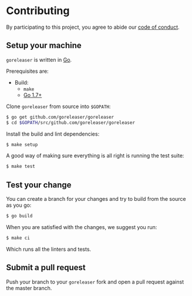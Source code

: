 # Contributing

By participating to this project, you agree to abide our [code of
conduct](/CODE_OF_CONDUCT.md).

## Setup your machine

`goreleaser` is written in [Go](https://golang.org/).

Prerequisites are:

* Build:
  * `make`
  * [Go 1.7+](http://golang.org/doc/install)

Clone `goreleaser` from source into `$GOPATH`:

```sh
$ go get github.com/goreleaser/goreleaser
$ cd $GOPATH/src/github.com/goreleaser/goreleaser
```

Install the build and lint dependencies:

``` sh
$ make setup
```

A good way of making sure everything is all right is running the test suite:

``` sh
$ make test
```

## Test your change

You can create a branch for your changes and try to build from the source as you go:

``` sh
$ go build
```

When you are satisfied with the changes, we suggest you run:

``` sh
$ make ci
```

Which runs all the linters and tests.

## Submit a pull request

Push your branch to your `goreleaser` fork and open a pull request against the
master branch.
